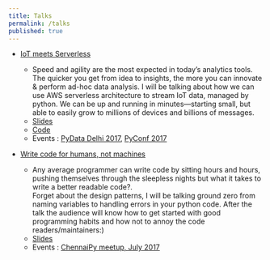 ```yaml
---
title: Talks
permalink: /talks
published: true
---
```


* [IoT meets Serverless](/assets/slides/iot_meets_serverless.pdf)
	* Speed and agility are the most expected in today’s analytics tools. The quicker you get from idea to insights, the more you can innovate & perform ad-hoc data analysis. I will be talking about how we can use AWS serverless architecture to stream IoT data, managed by python. We can be up and running in minutes―starting small, but able to easily grow to millions of devices and billions of messages. 
	* [Slides](/assets/slides/iot_meets_serverless.pdf)
	* [Code](https://github.com/DudeWhoCode/talks/tree/master/iot_meets_serverless)
	* Events : [PyData Delhi 2017](https://pydata.org/), [PyConf 2017](http://pyconf.hydpy.org/	)      

* [Write code for humans, not machines](/assets/pdfs/writeCodeForHumans.pdf)
	* Any average programmer can write code by sitting hours and hours, pushing themselves through the sleepless nights but what it takes to write a better readable code?.  
	Forget about the design patterns, I will be talking ground zero from naming variables to handling errors in your python code. After the talk the audience will know how to get started with good programming habits and how not to annoy the code readers/maintainers:)      
	* [Slides](/assets/pdfs/writeCodeForHumans.pdf)
	* Events : [ChennaiPy meetup, July 2017](http://chennaipy.org/)
